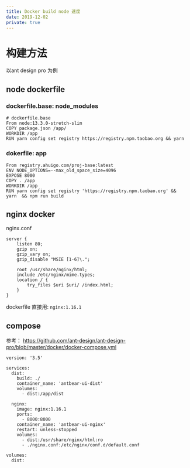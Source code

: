 ```yaml
---
title: Docker build node 速度
date: 2019-12-02
private: true
---
```

# 构建方法
以ant design pro 为例

## node dockerfile

### dockerfile.base: node_modules

    # dockerfile.base
    From node:13.3.0-stretch-slim
    COPY package.json /app/
    WORKDIR /app
    RUN yarn config set registry https://registry.npm.taobao.org && yarn

### dokerfile: app

    From registry.ahuigo.com/proj-base:latest
    ENV NODE_OPTIONS=--max_old_space_size=4096
    EXPOSE 8000
    COPY . /app
    WORKDIR /app
    RUN yarn config set registry 'https://registry.npm.taobao.org' &&  yarn  && npm run build

## nginx docker
nginx.conf

    server {
        listen 80;
        gzip on;
        gzip_vary on;
        gzip_disable "MSIE [1-6]\.";

        root /usr/share/nginx/html;
        include /etc/nginx/mime.types;
        location / {
            try_files $uri $uri/ /index.html;
        }
    }

dockerfile 直接用: `nginx:1.16.1`


## compose
参考： https://github.com/ant-design/ant-design-pro/blob/master/docker/docker-compose.yml

    version: '3.5'

    services:
      dist:
        build: ./
        container_name: 'antbear-ui-dist'
        volumes:
          - dist:/app/dist

      nginx:
        image: nginx:1.16.1
        ports:
          - 8000:8000
        container_name: 'antbear-ui-nginx'
        restart: unless-stopped
        volumes:
          - dist:/usr/share/nginx/html:ro
          - ./nginx.conf:/etc/nginx/conf.d/default.conf

    volumes:
      dist: